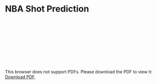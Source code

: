 # NBA Shot Prediction

<object data="https://github.com/alexdai186/NBA_Shot_Predictor/blob/master/NBA_Shot_Log_Report.pdf" type="application/pdf" width="700px" height="700px">
    <embed src="https://github.com/alexdai186/NBA_Shot_Predictor/blob/master/NBA_Shot_Log_Report.pdf">
        <p>This browser does not support PDFs. Please download the PDF to view it: <a href="https://github.com/alexdai186/NBA_Shot_Predictor/blob/master/NBA_Shot_Log_Report.pdf">Download PDF</a>.</p>
    </embed>
</object>
